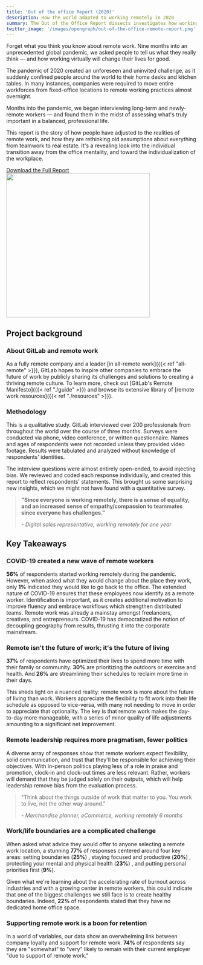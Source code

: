 ```yaml
---
title: 'Out of the office Report (2020)'
description: How the world adapted to working remotely in 2020
summary: The Out of the Office Report dissects investigates how working virtually changes peoples lives for good.
twitter_image: '/images/opengraph/out-of-the-office-remote-report.png'
---
```


<div class="row">
    <div class="col">
        <p>Forget what you think you know about remote work. Nine months into an unprecedented global pandemic, we asked people to tell us what they really think — and how working virtually will change their lives for good.</p>
        <p>The pandemic of 2020 created an unforeseen and uninvited challenge, as it suddenly confined people around the world to their home desks and kitchen tables. In many instances, companies were required to move entire workforces from fixed-office locations to remote working practices almost overnight.</p>
        <p>Months into the pandemic, we began interviewing long-term and newly-remote workers — and found them in the midst of assessing what's truly important in a balanced, professional life.</p>
        <p>This report is the story of how people have adjusted to the realities of remote work, and how they are rethinking old assumptions about everything from teamwork to real estate. It's a revealing look into the individual transition away from the office mentality, and toward the individualization of the workplace.</p>
        <a href="https://about.gitlab.com/resources/downloads/gitlab-out-of-the-office-2021.pdf" class="btn btn-lg btn-primary">Download the Full Report</a>
    </div>
    <div class="col text-center">
        <img class="shadow" style="height: 380px;" src="https://about.gitlab.com/images/out-of-office/out-of-office-cover.svg" alt="">
    </div>
</div>

## Project background

### About GitLab and remote work

As a fully remote company and a leader [in all-remote work]({{< ref "all-remote" >}}), GitLab hopes to inspire other companies to embrace the future of work by publicly sharing its challenges and solutions to creating a thriving remote culture. To learn more, check out [GitLab's Remote Manifesto]({{< ref "./guide" >}}) and browse its extensive library of [remote work resources]({{< ref "./resources" >}}).

### Methodology

This is a qualitative study. GitLab interviewed over 200 professionals from throughout the world over the course of three months. Surveys were conducted via phone, video conference, or written questionnaire. Names and ages of respondents were not recorded unless they provided video footage. Results were tabulated and analyzed without knowledge of respondents' identities.

The interview questions were almost entirely open-ended, to avoid injecting bias. We reviewed and coded each response individually, and created this report to reflect respondents' statements. This brought us some surprising new insights, which we might not have found with a quantitative survey.

> **"Since everyone is working remotely, there is a sense of equality, and an increased sense of empathy/compassion to teammates since everyone has challenges."**
>
> *- Digital sales representative, working remotely for one year*

## Key Takeaways

### COVID-19 created a new wave of remote workers

**56%** of respondents started working remotely during the pandemic. However, when asked what they would change about the place they work, only **1%** indicated they would like to go back to the office. The extended nature of COVID-19 ensures that these employees now identify as a remote worker. Identification is important, as it creates additional motivation to improve fluency and embrace workflows which strengthen distributed teams. Remote work was already a mainstay amongst freelancers, creatives, and entrepreneurs. COVID-19 has democratized the notion of decoupling geography from results, thrusting it into the corporate mainstream.

### Remote isn't the future of work; it's the future of living

**37%** of respondents have optimized their lives to spend more time with their family or community. **30%** are prioritizing the outdoors or exercise and health. And **26%** are streamlining their schedules to reclaim more time in their days.

This sheds light on a nuanced reality: remote work is more about the future of living than work. Workers appreciate the flexibility to fit work into their life schedule as opposed to vice-versa, with many not needing to move in order to appreciate that optionality. The key is that remote work makes the day-to-day more manageable, with a series of minor quality of life adjustments amounting to a significant net improvement.

### Remote leadership requires more pragmatism, fewer politics

A diverse array of responses show that remote workers expect flexibility, solid communication, and trust that they'll be responsible for achieving their objectives. With in-person politics playing less of a role in praise and promotion, clock-in and clock-out times are less relevant. Rather, workers will demand that they be judged solely on their outputs, which will help leadership remove bias from the evaluation process.

> "Think about the things outside of work that matter to you. You work to live, not the other way around."
>
> *- Merchandise planner, eCommerce, working remotely 6 months*

### Work/life boundaries are a complicated challenge

When asked what advice they would offer to anyone selecting a remote work location, a stunning **77%** of responses centered around four key areas: setting boundaries (**25%**) , staying focused and productive (**20%**) , protecting your mental and physical health (**23%**) , and putting personal priorities first (**9%**).

Given what we're learning about the accelerating rate of burnout across industries and with a growing center in remote workers, this could indicate that one of the biggest challenges we still face is to create healthy boundaries. Indeed, **22%** of respondents stated that they have no dedicated home office space.

### Supporting remote work is a boon for retention

In a world of variables, our data show an overwhelming link between company loyalty and support for remote work. **74%** of respondents say they are "somewhat" to "very" likely to remain with their current employer "due to support of remote work."
